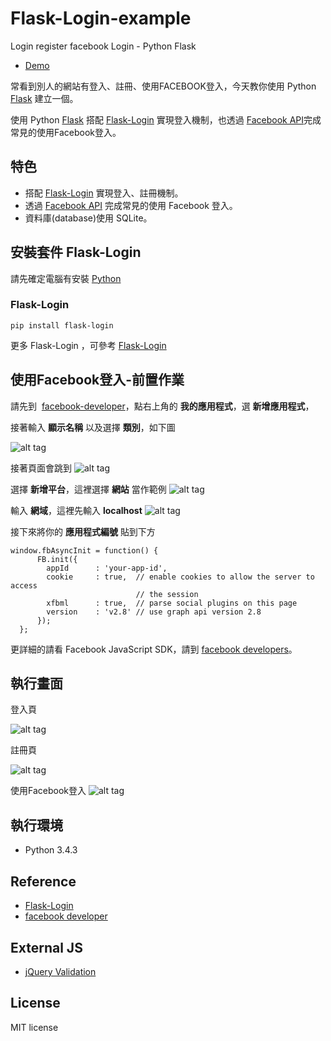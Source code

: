 # Flask-Login-example
Login register facebook Login - Python Flask

* [Demo]()  

常看到別人的網站有登入、註冊、使用FACEBOOK登入，今天教你使用 Python [Flask](http://flask.pocoo.org/) 建立一個。

使用 Python [Flask](http://flask.pocoo.org/) 搭配 [Flask-Login](https://flask-login.readthedocs.io/en/latest/)  實現登入機制，也透過 [Facebook API](https://developers.facebook.com/)完成常見的使用Facebook登入。

## 特色
* 搭配 [Flask-Login](https://flask-login.readthedocs.io/en/latest/) 實現登入、註冊機制。
* 透過 [Facebook API](https://developers.facebook.com/) 完成常見的使用 Facebook 登入。
* 資料庫(database)使用 SQLite。

## 安裝套件 Flask-Login 
請先確定電腦有安裝 [Python](https://www.python.org/)

### Flask-Login
``` 
pip install flask-login
```
更多 Flask-Login ，可參考  [Flask-Login](https://github.com/maxcountryman/flask-login) 

## 使用Facebook登入-前置作業
請先到  [facebook-developer](https://developers.facebook.com/)，點右上角的 <b>我的應用程式</b>，選 <b>新增應用程式</b>，

接著輸入 <b>顯示名稱</b> 以及選擇 <b>類別</b>，如下圖

![alt tag](http://i.imgur.com/8szV6O9.jpg)

接著頁面會跳到
![alt tag](http://i.imgur.com/AX0Zurh.jpg)

選擇 <b>新增平台</b>，這裡選擇 <b>網站</b> 當作範例
![alt tag](http://i.imgur.com/N6dmksa.jpg)

輸入 <b>網域</b>，這裡先輸入 <b>localhost</b>
![alt tag](http://i.imgur.com/pgqvVvv.jpg)

接下來將你的 <b> 應用程式編號</b> 貼到下方

``` 
window.fbAsyncInit = function() {
      FB.init({
        appId      : 'your-app-id',
        cookie     : true,  // enable cookies to allow the server to access
                            // the session
        xfbml      : true,  // parse social plugins on this page
        version    : 'v2.8' // use graph api version 2.8
      });
  };
```
更詳細的請看 Facebook JavaScript SDK，請到 [facebook developers](https://developers.facebook.com/docs/facebook-login/web)。

## 執行畫面
登入頁

![alt tag](http://i.imgur.com/7vgeRit.jpg)

註冊頁

![alt tag](http://i.imgur.com/4wUdDpN.jpg)

使用Facebook登入
![alt tag](http://i.imgur.com/uSAIAlY.jpg)

## 執行環境
* Python 3.4.3

## Reference 
* [Flask-Login](https://github.com/maxcountryman/flask-login) 
* [facebook developer](https://developers.facebook.com/docs/javascript) 

## External JS
* [jQuery Validation](https://jqueryvalidation.org/) 

## License
MIT license
